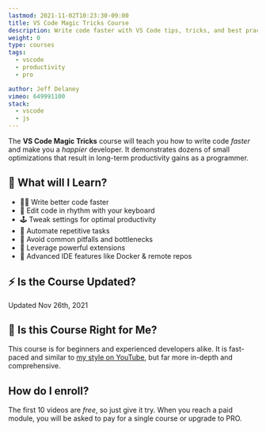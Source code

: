 ```yaml
---
lastmod: 2021-11-02T10:23:30-09:00
title: VS Code Magic Tricks Course
description: Write code faster with VS Code tips, tricks, and best practices
weight: 0
type: courses
tags:
  - vscode
  - productivity
  - pro

author: Jeff Delaney
vimeo: 649991100
stack:
  - vscode
  - js
---
```


The **VS Code Magic Tricks** course will teach you how to write code _faster_ and make you a _happier_ developer. It demonstrates dozens of small optimizations that result in long-term productivity gains as a programmer.

## 🧠 What will I Learn?

- 👨‍🎤 Write better code faster
- 🎹 Edit code in rhythm with your keyboard
- 🕹️ Tweak settings for optimal productivity
- 🤖 Automate repetitive tasks
- 🦺 Avoid common pitfalls and bottlenecks
- 🎨 Leverage powerful extensions
- 🚀 Advanced IDE features like Docker & remote repos

## ⚡ Is the Course Updated?

<span class="tag tag-sm tag-pro">Updated Nov 26th, 2021</span>

## 🤔 Is this Course Right for Me?

This course is for beginners and experienced developers alike. It is fast-paced and similar to [my style on YouTube](https://www.youtube.com/c/Fireship), but far more in-depth and comprehensive.

## How do I enroll?

The first 10 videos are _free_, so just give it try. When you reach a paid module, you will be asked to pay for a single course or upgrade to PRO.
